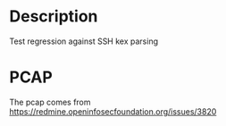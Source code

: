 # Description

Test regression against SSH kex parsing


# PCAP

The pcap comes from https://redmine.openinfosecfoundation.org/issues/3820
